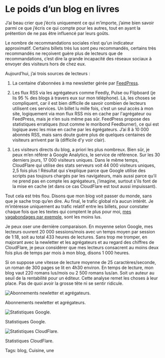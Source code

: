 # Le poids d’un blog en livres

J’ai beau crier que j’écris uniquement ce qui m’importe, j’aime bien savoir parmi ce que j’écris ce qui compte pour les autres, tout en ayant la prétention de ne pas être influencé par leurs goûts.

Le nombre de recommandations sociales n’est qu’un indicateur approximatif. Certains billets très lus sont peu recommandés, certains très recommandés ne reçoivent guère plus de lecteurs que de recommandations, c’est dire la grande incapacité des réseaux sociaux à envoyer des visiteurs hors de chez eux.

Aujourd’hui, j’ai trois sources de lecteurs :

1. La centaine d’abonnées à ma newsletter gérée par [FeedPress](https://feed.press).

2. Les flux RSS via les agrégateurs comme Feedly, Pulse ou Flipboard (je lis 95 % des blogs à travers eux sur mon téléphone). Là, les choses se compliquent, car il est bien difficile de savoir combien de lecteurs utilisent ces services. Un billet lu mille fois, c’est un seul accès à mon site, logiquement via mon flux RSS mis en cache par l'agrégateur ou FeedPress, mais je n’en suis même pas sûr. FeedPress propose des statistiques erratiques (tout comme le moribond Feedburner), ce qui est logique avec les mise en cache par les égrégateurs. J’ai 8 à 10 000 abonnés RSS, mais sans doute guère plus de quelques centaines de visiteurs arrivent par là (difficile d'y voir clair).

3. Les visiteurs directs du blog, a priori les plus nombreux. Bien sûr, je peux m’en référer à Google Analytics, le service de référence. Sur les 30 derniers jours, 17 000 visiteurs uniques. Dans le même temps, CloudFlare qui utilise des stats serveurs voit 44 000 visiteurs uniques, 2,5 fois plus ! Résultat qui s’explique parce que Google utilise des scripts pas toujours chargés par les navigateurs, mais aussi parce qu’il ne prend pas en compte les agrégateurs, j’imagine, surtout s'ils font de la mise en cache (et dans ce cas CloudFlare est tout aussi impuissant).

Tout cela est très flou. Disons que mon blog voit passer du monde, sans que je sache trop qu’en dire. Au final, le trafic global n’a aucun intérêt. Je m’intéresse uniquement au trafic relatif entre les billets, pour constater chaque fois que les textes qui comptent le plus pour moi, [mes vagabondages par exemple](http://blog.tcrouzet.com/tag/vagabondage/), sont les moins lus.

Je peux oser une dernière comparaison. En moyenne selon Google, mes lecteurs ouvrent 20 000 sessions/mois avec un temps moyen par session de 1:18, soit au total 433 heures de lectures. Sans trop me tromper, en majorant avec la newletter et les agrégateurs et au regard des chiffres de CloudFlare, je peux considérer que mes lecteurs consacrent au moins deux fois plus de temps par mois à mon blog, disons 1 000 heures.

Si on suppose une vitesse de lecture moyenne de 25 caractères/seconde, un roman de 300 pages se lit en 4h30 environ. En temps de lecture, mon blog vaut 220 romans lus/mois ou 2 500 romans lus/an. Soit un auteur au seuil de la rentabilité pour un éditeur. Cette analyse remet les choses à leur place. Pas de quoi avoir la grosse tête ni se sentir ridicule.

![Abonnements newletter et agrégateurs.](http://blog.tcrouzet.comhttps://tcrouzet.com/images_tc/2014/11/stat1.png)

Abonnements newletter et agrégateurs.

![Statistiques Google.](http://blog.tcrouzet.comhttps://tcrouzet.com/images_tc/2014/11/stat2.png)

Statistiques Google.

![Statistiques CloudFlare.](http://blog.tcrouzet.comhttps://tcrouzet.com/images_tc/2014/11/stat3.png)

Statistiques CloudFlare.



Tags: blog, Cuisine, une